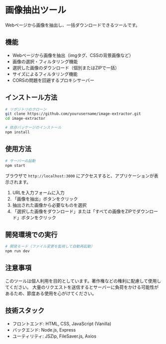 # 画像抽出ツール

Webページから画像を抽出し、一括ダウンロードできるツールです。

## 機能

- Webページから画像を抽出（imgタグ、CSSの背景画像など）
- 画像の選択・フィルタリング機能
- 選択した画像のダウンロード（個別またはZIPで一括）
- サイズによるフィルタリング機能
- CORSの問題を回避するプロキシサーバー

## インストール方法

```bash
# リポジトリのクローン
git clone https://github.com/yourusername/image-extractor.git
cd image-extractor

# 依存パッケージのインストール
npm install
```

## 使用方法

```bash
# サーバーの起動
npm start
```

ブラウザで `http://localhost:3000` にアクセスすると、アプリケーションが表示されます。

1. URLを入力フォームに入力
2. 「画像を抽出」ボタンをクリック
3. 抽出された画像から必要なものを選択
4. 「選択した画像をダウンロード」または「すべての画像をZIPでダウンロード」ボタンをクリック

## 開発環境での実行

```bash
# 開発モード（ファイル変更を監視して自動再起動）
npm run dev
```

## 注意事項

このツールは個人利用を目的としています。著作権などの権利に配慮して使用してください。
大量のリクエストを送信するとサーバーに負荷をかける可能性があるため、節度ある使用を心がけてください。

## 技術スタック

- フロントエンド: HTML, CSS, JavaScript (Vanilla)
- バックエンド: Node.js, Express
- ユーティリティ: JSZip, FileSaver.js, Axios 

